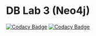 # DB Lab 3 (Neo4j)
[![Codacy Badge](https://api.codacy.com/project/badge/Grade/084f9944767a411bb26b6603c9e7d2cc)](https://www.codacy.com/app/Arriven/DBLab3?utm_source=github.com&amp;utm_medium=referral&amp;utm_content=Arriven/DBLab3&amp;utm_campaign=Badge_Grade)
[![Codacy Badge](https://api.codacy.com/project/badge/Coverage/084f9944767a411bb26b6603c9e7d2cc)](https://www.codacy.com/app/Arriven/DBLab3?utm_source=github.com&utm_medium=referral&utm_content=Arriven/DBLab3&utm_campaign=Badge_Coverage)